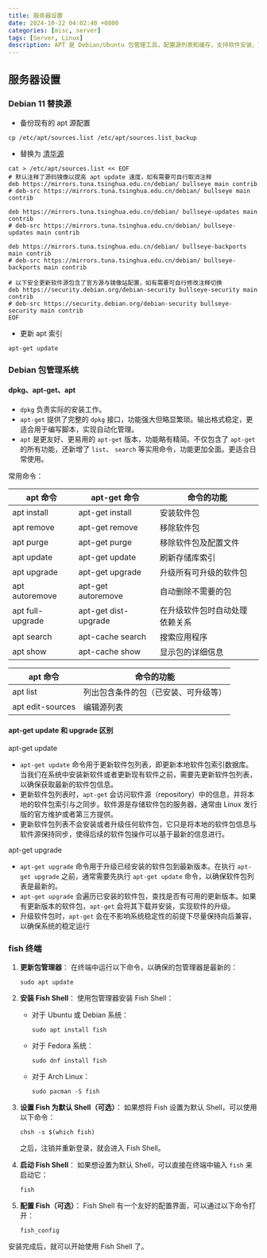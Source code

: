 ```yaml
---
title: 服务器设置
date: 2024-10-22 04:02:40 +0800
categories: [misc, server]
tags: [Server, Linux]
description: APT 是 Debian/Ubuntu 包管理工具，配置源列表和缓存，支持软件安装、更新、卸载，优化软件源提高下载速度。
---
```

## 服务器设置

### Debian 11 替换源

- 备份现有的 apt 源配置

``` shell
cp /etc/apt/sources.list /etc/apt/sources.list_backup
```

- 替换为 [清华源](https://mirrors.tuna.tsinghua.edu.cn/help/debian/)

```shell
cat > /etc/apt/sources.list << EOF
# 默认注释了源码镜像以提高 apt update 速度，如有需要可自行取消注释
deb https://mirrors.tuna.tsinghua.edu.cn/debian/ bullseye main contrib
# deb-src https://mirrors.tuna.tsinghua.edu.cn/debian/ bullseye main contrib

deb https://mirrors.tuna.tsinghua.edu.cn/debian/ bullseye-updates main contrib
# deb-src https://mirrors.tuna.tsinghua.edu.cn/debian/ bullseye-updates main contrib

deb https://mirrors.tuna.tsinghua.edu.cn/debian/ bullseye-backports main contrib
# deb-src https://mirrors.tuna.tsinghua.edu.cn/debian/ bullseye-backports main contrib

# 以下安全更新软件源包含了官方源与镜像站配置，如有需要可自行修改注释切换
deb https://security.debian.org/debian-security bullseye-security main contrib
# deb-src https://security.debian.org/debian-security bullseye-security main contrib
EOF
```

- 更新 apt 索引

```shell
apt-get update
```

### Debian 包管理系统

#### dpkg、apt-get、apt

- `dpkg` 负责实际的安装工作。
- `apt-get` 提供了完整的 `dpkg` 接口，功能强大但略显繁琐。输出格式稳定，更适合用于编写脚本，实现自动化管理。
- `apt` 是更友好、更易用的 `apt-get` 版本，功能略有精简。不仅包含了 `apt-get` 的所有功能，还新增了 `list`、 `search` 等实用命令，功能更加全面。更适合日常使用。

常用命令：

| apt 命令         | apt-get 命令         | 命令的功能                     |
| ---------------- | -------------------- | ------------------------------ |
| apt install      | apt-get install      | 安装软件包                     |
| apt remove       | apt-get remove       | 移除软件包                     |
| apt purge        | apt-get purge        | 移除软件包及配置文件           |
| apt update       | apt-get update       | 刷新存储库索引                 |
| apt upgrade      | apt-get upgrade      | 升级所有可升级的软件包         |
| apt autoremove   | apt-get autoremove   | 自动删除不需要的包             |
| apt full-upgrade | apt-get dist-upgrade | 在升级软件包时自动处理依赖关系 |
| apt search       | apt-cache search     | 搜索应用程序                   |
| apt show         | apt-cache show       | 显示包的详细信息               |

| apt 命令         | 命令的功能                           |
| ---------------- | ------------------------------------ |
| apt list         | 列出包含条件的包（已安装、可升级等） |
| apt edit-sources | 编辑源列表                           |

#### apt-get update 和 upgrade 区别

apt-get update

- `apt-get update` 命令用于更新软件包列表，即更新本地软件包索引数据库。当我们在系统中安装新软件或者更新现有软件之前，需要先更新软件包列表，以确保获取最新的软件包信息。
- 更新软件包列表时，`apt-get` 会访问软件源（repository）中的信息，并将本地的软件包索引与之同步。软件源是存储软件包的服务器，通常由 Linux 发行版的官方维护或者第三方提供。
- 更新软件包列表不会安装或者升级任何软件包，它只是将本地的软件包信息与软件源保持同步，使得后续的软件包操作可以基于最新的信息进行。

apt-get upgrade

- `apt-get upgrade` 命令用于升级已经安装的软件包到最新版本。在执行 `apt-get upgrade` 之前，通常需要先执行 `apt-get update` 命令，以确保软件包列表是最新的。
- `apt-get upgrade` 会遍历已安装的软件包，查找是否有可用的更新版本。如果有更新版本的软件包，`apt-get` 会将其下载并安装，实现软件的升级。
- 升级软件包时，`apt-get` 会在不影响系统稳定性的前提下尽量保持向后兼容，以确保系统的稳定运行

### fish 终端

1. **更新包管理器**： 在终端中运行以下命令，以确保的包管理器是最新的：

   ```shell
   sudo apt update
   ```

2. **安装 Fish Shell**： 使用包管理器安装 Fish Shell：

   - 对于 Ubuntu 或 Debian 系统：

     ```shell
     sudo apt install fish
     ```

   - 对于 Fedora 系统：

     ```shell
     sudo dnf install fish
     ```

   - 对于 Arch Linux：

     ```shell
     sudo pacman -S fish
     ```

3. **设置 Fish 为默认 Shell（可选）**： 如果想将 Fish 设置为默认 Shell，可以使用以下命令：

   ```shell
   chsh -s $(which fish)
   ```

   之后，注销并重新登录，就会进入 Fish Shell。

4. **启动 Fish Shell**： 如果想设置为默认 Shell，可以直接在终端中输入 `fish` 来启动它：

   ```shell
   fish
   ```

5. **配置 Fish（可选）**： Fish Shell 有一个友好的配置界面，可以通过以下命令打开：

   ```shell
   fish_config
   ```

安装完成后，就可以开始使用 Fish Shell 了。
